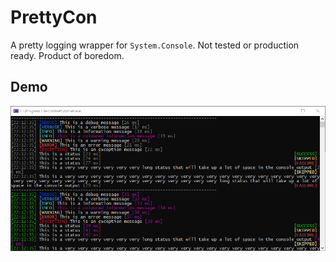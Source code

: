 # PrettyCon

A pretty logging wrapper for `System.Console`. Not tested or production ready. Product of boredom.

## Demo

![Screenshot of PrettyCon](./Content/Demo.png)